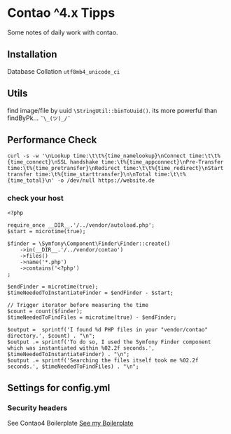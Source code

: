 # Contao ^4.x Tipps
 Some notes of daily work with contao. 


## Installation
Database Collation `utf8mb4_unicode_ci`

## Utils
find image/file by uuid `\StringUtil::binToUuid()`. its more powerful than findByPk... ` ¯\_(ツ)_/¯ `

## Performance Check
```
curl -s -w '\nLookup time:\t\t%{time_namelookup}\nConnect time:\t\t%{time_connect}\nSSL handshake time:\t%{time_appconnect}\nPre-Transfer time:\t%{time_pretransfer}\nRedirect time:\t\t%{time_redirect}\nStart transfer time:\t%{time_starttransfer}\n\nTotal time:\t\t%{time_total}\n' -o /dev/null https://website.de
```
### check your host
```
<?php

require_once __DIR__.'/../vendor/autoload.php';
$start = microtime(true);

$finder = \Symfony\Component\Finder\Finder::create()
    ->in(__DIR__.'/../vendor/contao')
    ->files()
    ->name('*.php')
    ->contains('<?php')
;

$endFinder = microtime(true);
$timeNeededToInstantiateFinder = $endFinder - $start;

// Trigger iterator before measuring the time
$count = count($finder);
$timeNeededToFindFiles = microtime(true) - $endFinder;

$output =  sprintf('I found %d PHP files in your "vendor/contao" directory.', $count) . "\n";
$output .= sprintf('To do so, I used the Symfony Finder component which was instantiated within %02.2f seconds.', $timeNeededToInstantiateFinder) . "\n";
$output .= sprintf('Searching the files itself took me %02.2f seconds.', $timeNeededToFindFiles) . "\n";
```


## Settings for config.yml
### Security headers

See Contao4 Boilerplate
[See my Boilerplate](https://github.com/akroii/Contao4-Boilerplate/blob/master/app/config/config.yml#L1-L19)




